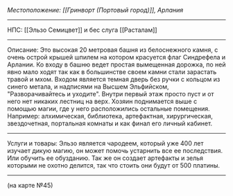 *Местоположение: [[Гринворт (Портовый город)]], Арлания*
_______
НПС: [[Эльзо Семицвет]] и бес слуга [[Расталам]]
_______
Описание: Это высокая 20 метровая башня из белоснежного камня, с очень острой крышей шпилем на котором красуется флаг Синдрефела и Арлании. Ко входу в башню ведет простая вымещенная дорожка, по ней явно мало ходят так как в большинстве своем камни стали зарастать травой и мхом. Входом является темная дверь без ручки с кольцом из синего метала, и надписями на Высшем Эльфийском, "Разворачивайтесь и уходите". Внутри первый этаж просто пуст и от него нет никаких лестниц на верх. Хозяин поднимается выше с помощью магии, где у него расположились остальные помещения. Например: алхимическая, библиотека, артефактная, хирургическая, звездочетная, портальная комнаты и как финал его личный кабинет.  
_______
Услуги и товары: Эльзо является чародеем, который уже 400 лет изучает дикую магию, он может помочь устарнить все ее последствия. Или обучить ее обузданию. Так же он создает артефакты и зелья которыми не охотно делится, так что стоить они будут от 500 платины.
_______
(на карте №45)